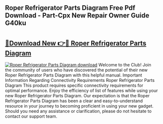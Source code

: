 ## Roper Refrigerator Parts Diagram Free Pdf Download - Part-Cpx New Repair Owner Guide G40ku

# <h2><a href="http://dfjbbqw.blite.top/?on=Roper+Refrigerator+Parts+Diagram">🔗Download New 👉🔴 Roper Refrigerator Parts Diagram</a></h2>

[![Roper Refrigerator Parts Diagram download](https://i.imgur.com/lujVjoI.png)](http://dfjbbqw.blite.top/?on=Roper+Refrigerator+Parts+Diagram)
Welcome to the Club! Join the community of users who have discovered the potential of their new Roper Refrigerator Parts Diagram with this helpful manual. Important Information Regarding Connectivity Requirements Roper Refrigerator Parts Diagram This product requires specific connectivity requirements for optimal performance. Enjoy the efficiency of list of features while using your new Roper Refrigerator Parts Diagram. Our expectation is that the Roper Refrigerator Parts Diagram has been a clear and easy-to-understand resource in your journey to becoming proficient in using your new gadget. Should you need any assistance or clarification, please do not hesitate to contact our support team.
